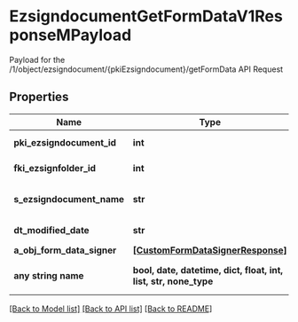 # EzsigndocumentGetFormDataV1ResponseMPayload

Payload for the /1/object/ezsigndocument/{pkiEzsigndocument}/getFormData API Request

## Properties
Name | Type | Description | Notes
------------ | ------------- | ------------- | -------------
**pki_ezsigndocument_id** | **int** | The unique ID of the Ezsigndocument | 
**fki_ezsignfolder_id** | **int** | The unique ID of the Ezsignfolder | 
**s_ezsigndocument_name** | **str** | The name of the document that will be presented to Ezsignfoldersignerassociations | 
**dt_modified_date** | **str** | The date and time at which the object was last modified | 
**a_obj_form_data_signer** | [**[CustomFormDataSignerResponse]**](CustomFormDataSignerResponse.md) |  | 
**any string name** | **bool, date, datetime, dict, float, int, list, str, none_type** | any string name can be used but the value must be the correct type | [optional]

[[Back to Model list]](../README.md#documentation-for-models) [[Back to API list]](../README.md#documentation-for-api-endpoints) [[Back to README]](../README.md)


